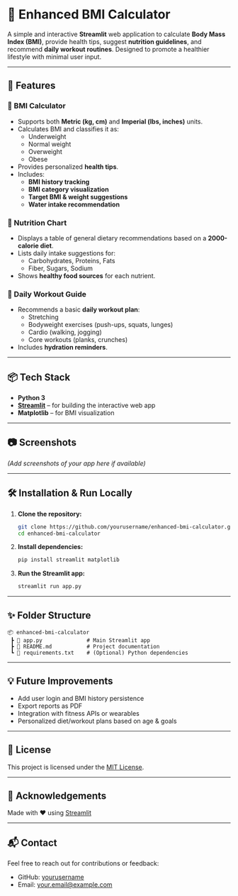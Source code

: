 
# 💪 Enhanced BMI Calculator

A simple and interactive **Streamlit** web application to calculate **Body Mass Index (BMI)**, provide health tips, suggest **nutrition guidelines**, and recommend **daily workout routines**. Designed to promote a healthier lifestyle with minimal user input.

---

## 🚀 Features

### 🧮 BMI Calculator
- Supports both **Metric (kg, cm)** and **Imperial (lbs, inches)** units.
- Calculates BMI and classifies it as:
  - Underweight
  - Normal weight
  - Overweight
  - Obese
- Provides personalized **health tips**.
- Includes:
  - **BMI history tracking**
  - **BMI category visualization**
  - **Target BMI & weight suggestions**
  - **Water intake recommendation**

### 🥗 Nutrition Chart
- Displays a table of general dietary recommendations based on a **2000-calorie diet**.
- Lists daily intake suggestions for:
  - Carbohydrates, Proteins, Fats
  - Fiber, Sugars, Sodium
- Shows **healthy food sources** for each nutrient.

### 🏃 Daily Workout Guide
- Recommends a basic **daily workout plan**:
  - Stretching
  - Bodyweight exercises (push-ups, squats, lunges)
  - Cardio (walking, jogging)
  - Core workouts (planks, crunches)
- Includes **hydration reminders**.

---

## 📦 Tech Stack

- **Python 3**
- **[Streamlit](https://streamlit.io/)** – for building the interactive web app
- **Matplotlib** – for BMI visualization

---

## 📷 Screenshots

*(Add screenshots of your app here if available)*

---

## 🛠️ Installation & Run Locally

1. **Clone the repository:**
   ```bash
   git clone https://github.com/yourusername/enhanced-bmi-calculator.git
   cd enhanced-bmi-calculator
   ```

2. **Install dependencies:**
   ```bash
   pip install streamlit matplotlib
   ```

3. **Run the Streamlit app:**
   ```bash
   streamlit run app.py
   ```

---

## ✨ Folder Structure

```
📦 enhanced-bmi-calculator
 ┣ 📄 app.py              # Main Streamlit app
 ┣ 📄 README.md           # Project documentation
 ┗ 📄 requirements.txt    # (Optional) Python dependencies
```

---

## 💡 Future Improvements

- Add user login and BMI history persistence
- Export reports as PDF
- Integration with fitness APIs or wearables
- Personalized diet/workout plans based on age & goals

---

## 📄 License

This project is licensed under the [MIT License](LICENSE).

---

## 🙌 Acknowledgements

Made with ❤️ using [Streamlit](https://streamlit.io/)

---

## 📬 Contact

Feel free to reach out for contributions or feedback:
- GitHub: [yourusername](https://github.com/yourusername)
- Email: your.email@example.com
